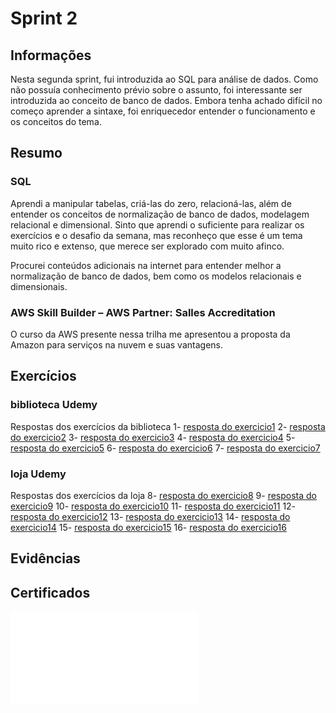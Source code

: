 # Sprint 2

## Informações

Nesta segunda sprint, fui introduzida ao SQL para análise de dados. Como não possuía conhecimento prévio sobre o assunto, foi interessante ser introduzida ao conceito de banco de dados. Embora tenha achado difícil no começo aprender a sintaxe, foi enriquecedor entender o funcionamento e os conceitos do tema.

## Resumo

### SQL

Aprendi a manipular tabelas, criá-las do zero, relacioná-las, além de entender os conceitos de normalização de banco de dados, modelagem relacional e dimensional. Sinto que aprendi o suficiente para realizar os exercícios e o desafio da semana, mas reconheço que esse é um tema muito rico e extenso, que merece ser explorado com muito afinco.

Procurei conteúdos adicionais na internet para entender melhor a normalização de banco de dados, bem como os modelos relacionais e dimensionais.

### AWS Skill Builder – AWS Partner: Salles Accreditation

O curso da AWS presente nessa trilha me apresentou a proposta da Amazon para serviços na nuvem e suas vantagens.

## Exercícios
### biblioteca Udemy
Respostas dos exercícios da biblioteca
1- [resposta do exercicio1](../Sprint2/Exercicios/biblioteca/sql/exercicio1.sql)
2- [resposta do exercicio2](../Sprint2/Exercicios/biblioteca/sql/exercicio2.sql)
3- [resposta do exercicio3](../Sprint2/Exercicios/biblioteca/sql/exercicio3.sql)
4- [resposta do exercicio4](../Sprint2/Exercicios/biblioteca/sql/exercicio4.sql)
5- [resposta do exercicio5](../Sprint2/Exercicios/biblioteca/sql/exercicio5.sql)
6- [resposta do exercicio6](../Sprint2/Exercicios/biblioteca/sql/exercicio6.sql)
7- [resposta do exercicio7](../Sprint2/Exercicios/biblioteca/sql/exercicio7.sql)

### loja Udemy
Respostas dos exercícios da loja
8- [resposta do exercicio8](../Sprint2/Exercicios/loja/sql/exercicio08.sql)
9- [resposta do exercicio9](../Sprint2/Exercicios/loja/sql/exercicio09.sql)
10- [resposta do exercicio10](../Sprint2/Exercicios/loja/sql/exercicio10.sql)
11- [resposta do exercicio11](../Sprint2/Exercicios/loja/sql/exercicio11.sql)
12- [resposta do exercicio12](../Sprint2/Exercicios/loja/sql/exercicio12.sql)
13- [resposta do exercicio13](../Sprint2/Exercicios/loja/sql/exercicio13.sql)
14- [resposta do exercicio14](../Sprint2/Exercicios/loja/sql/exercicio14.sql)
15- [resposta do exercicio15](../Sprint2/Exercicios/loja/sql/exercicio15.sql)
16- [resposta do exercicio16](../Sprint2/Exercicios/loja/sql/exercicio16.sql)




## Evidências

## Certificados
![curso AWS](../Sprint2/Certificados/awssalesacreditacion.pdf)